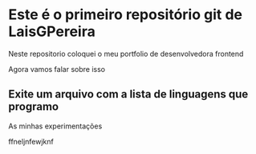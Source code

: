 # Este é o primeiro repositório git de LaisGPereira

Neste repositorio coloquei o meu portfolio de desenvolvedora frontend

Agora vamos falar sobre isso

## Exite um arquivo com a lista de linguagens que programo

As minhas experimentações

ffneljnfewjknf